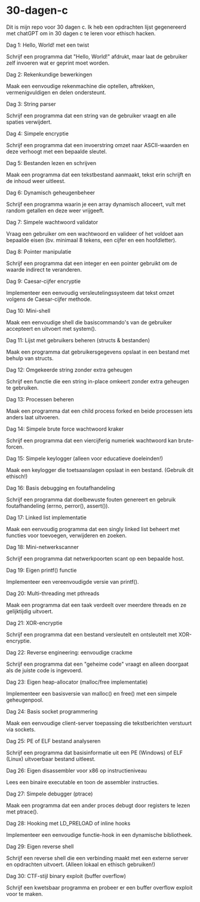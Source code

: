 # 30-dagen-c
Dit is mijn repo voor 30 dagen c. Ik heb een opdrachten lijst gegenereerd met chatGPT om in 30 dagen c te leren voor ethisch hacken. 


Dag 1: Hello, World! met een twist

Schrijf een programma dat "Hello, World!" afdrukt, maar laat de gebruiker zelf invoeren wat er geprint moet worden.

Dag 2: Rekenkundige bewerkingen

Maak een eenvoudige rekenmachine die optellen, aftrekken, vermenigvuldigen en delen ondersteunt.

Dag 3: String parser

Schrijf een programma dat een string van de gebruiker vraagt en alle spaties verwijdert.

Dag 4: Simpele encryptie

Schrijf een programma dat een invoerstring omzet naar ASCII-waarden en deze verhoogt met een bepaalde sleutel.

Dag 5: Bestanden lezen en schrijven

Maak een programma dat een tekstbestand aanmaakt, tekst erin schrijft en de inhoud weer uitleest.

Dag 6: Dynamisch geheugenbeheer

Schrijf een programma waarin je een array dynamisch alloceert, vult met random getallen en deze weer vrijgeeft.

Dag 7: Simpele wachtwoord validator

Vraag een gebruiker om een wachtwoord en valideer of het voldoet aan bepaalde eisen (bv. minimaal 8 tekens, een cijfer en een hoofdletter).

Dag 8: Pointer manipulatie

Schrijf een programma dat een integer en een pointer gebruikt om de waarde indirect te veranderen.

Dag 9: Caesar-cijfer encryptie

Implementeer een eenvoudig versleutelingssysteem dat tekst omzet volgens de Caesar-cijfer methode.

Dag 10: Mini-shell

Maak een eenvoudige shell die basiscommando's van de gebruiker accepteert en uitvoert met system().

Dag 11: Lijst met gebruikers beheren (structs & bestanden)

Maak een programma dat gebruikersgegevens opslaat in een bestand met behulp van structs.

Dag 12: Omgekeerde string zonder extra geheugen

Schrijf een functie die een string in-place omkeert zonder extra geheugen te gebruiken.

Dag 13: Processen beheren

Maak een programma dat een child process forked en beide processen iets anders laat uitvoeren.

Dag 14: Simpele brute force wachtwoord kraker

Schrijf een programma dat een viercijferig numeriek wachtwoord kan brute-forcen.

Dag 15: Simpele keylogger (alleen voor educatieve doeleinden!)

Maak een keylogger die toetsaanslagen opslaat in een bestand. (Gebruik dit ethisch!)

Dag 16: Basis debugging en foutafhandeling

Schrijf een programma dat doelbewuste fouten genereert en gebruik foutafhandeling (errno, perror(), assert()).

Dag 17: Linked list implementatie

Maak een eenvoudig programma dat een singly linked list beheert met functies voor toevoegen, verwijderen en zoeken.

Dag 18: Mini-netwerkscanner

Schrijf een programma dat netwerkpoorten scant op een bepaalde host.

Dag 19: Eigen printf() functie

Implementeer een vereenvoudigde versie van printf().

Dag 20: Multi-threading met pthreads

Maak een programma dat een taak verdeelt over meerdere threads en ze gelijktijdig uitvoert.

Dag 21: XOR-encryptie

Schrijf een programma dat een bestand versleutelt en ontsleutelt met XOR-encryptie.

Dag 22: Reverse engineering: eenvoudige crackme

Schrijf een programma dat een "geheime code" vraagt en alleen doorgaat als de juiste code is ingevoerd.

Dag 23: Eigen heap-allocator (malloc/free implementatie)

Implementeer een basisversie van malloc() en free() met een simpele geheugenpool.

Dag 24: Basis socket programmering

Maak een eenvoudige client-server toepassing die tekstberichten verstuurt via sockets.

Dag 25: PE of ELF bestand analyseren

Schrijf een programma dat basisinformatie uit een PE (Windows) of ELF (Linux) uitvoerbaar bestand uitleest.

Dag 26: Eigen disassembler voor x86 op instructieniveau

Lees een binaire executable en toon de assembler instructies.

Dag 27: Simpele debugger (ptrace)

Maak een programma dat een ander proces debugt door registers te lezen met ptrace().

Dag 28: Hooking met LD_PRELOAD of inline hooks

Implementeer een eenvoudige functie-hook in een dynamische bibliotheek.

Dag 29: Eigen reverse shell

Schrijf een reverse shell die een verbinding maakt met een externe server en opdrachten uitvoert. (Alleen lokaal en ethisch gebruiken!)

Dag 30: CTF-stijl binary exploit (buffer overflow)

Schrijf een kwetsbaar programma en probeer er een buffer overflow exploit voor te maken.